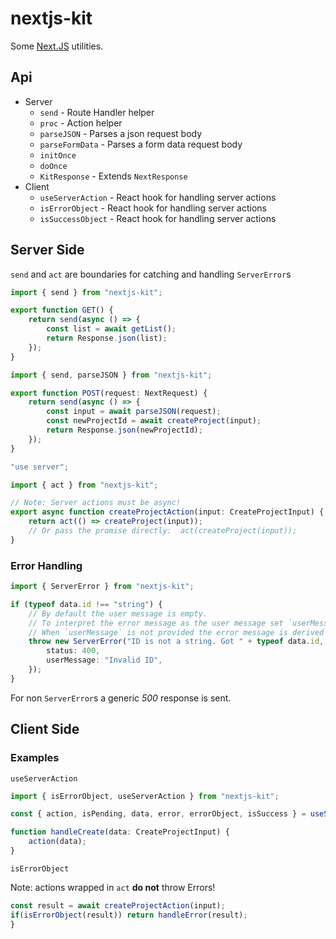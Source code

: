 # nextjs-kit

Some [Next.JS](https://nextjs.org) utilities.

## Api

-   Server
    -   `send` - Route Handler helper
    -   `proc` - Action helper
    -   `parseJSON` - Parses a json request body
    -   `parseFormData` - Parses a form data request body
    -   `initOnce`
    -   `doOnce`
    -   `KitResponse` - Extends `NextResponse`
-   Client
    -   `useServerAction` - React hook for handling server actions
    -   `isErrorObject` - React hook for handling server actions
    -   `isSuccessObject` - React hook for handling server actions

## Server Side

`send` and `act` are boundaries for catching and handling `ServerError`s

```ts
import { send } from "nextjs-kit";

export function GET() {
    return send(async () => {
        const list = await getList();
        return Response.json(list);
    });
}
```

```ts
import { send, parseJSON } from "nextjs-kit";

export function POST(request: NextRequest) {
    return send(async () => {
        const input = await parseJSON(request);
        const newProjectId = await createProject(input);
        return Response.json(newProjectId);
    });
}
```

```ts
"use server";

import { act } from "nextjs-kit";

// Note: Server actions must be async!
export async function createProjectAction(input: CreateProjectInput) {
    return act(() => createProject(input));
    // Or pass the promise directly:  act(createProject(input));
}
```

### Error Handling

```ts
import { ServerError } from "nextjs-kit";

if (typeof data.id !== "string") {
    // By default the user message is empty.
    // To interpret the error message as the user message set `userMessage: true`.
    // When `userMessage` is not provided the error message is derived from the status.
    throw new ServerError("ID is not a string. Got " + typeof data.id, {
        status: 400,
        userMessage: "Invalid ID",
    });
}
```

For non `ServerError`s a generic _500_ response is sent.

## Client Side

### Examples

`useServerAction`

```ts
import { isErrorObject, useServerAction } from "nextjs-kit";

const { action, isPending, data, error, errorObject, isSuccess } = useServerAction(createProjectAction);

function handleCreate(data: CreateProjectInput) {
    action(data);
}
```

`isErrorObject`

Note: actions wrapped in `act` **do not** throw Errors!

```ts
const result = await createProjectAction(input);
if(isErrorObject(result)) return handleError(result);
}
```
